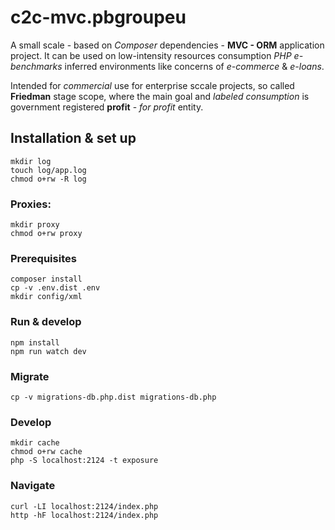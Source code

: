 # c2c-mvc.pbgroupeu

A small scale - based on _Composer_ dependencies - **MVC - ORM** application project. It can be used on low-intensity resources consumption _PHP_ _e-benchmarks_ inferred environments like concerns of _e-commerce_ & _e-loans_.

Intended for _commercial_ use for enterprise sccale projects, so called **Friedman** stage scope, where the main goal and _labeled_ _consumption_ is government registered **profit** - _for profit_ entity.

## Installation & set up

```shell
mkdir log
touch log/app.log
chmod o+rw -R log
```

### Proxies:

```shell
mkdir proxy
chmod o+rw proxy
```

### Prerequisites

```shell
composer install
cp -v .env.dist .env
mkdir config/xml
```

### Run & develop

```shell
npm install
npm run watch dev
```

### Migrate

```shell
cp -v migrations-db.php.dist migrations-db.php
```

### Develop

```shell
mkdir cache
chmod o+rw cache
php -S localhost:2124 -t exposure
```

### Navigate

```shell
curl -LI localhost:2124/index.php
http -hF localhost:2124/index.php
```
